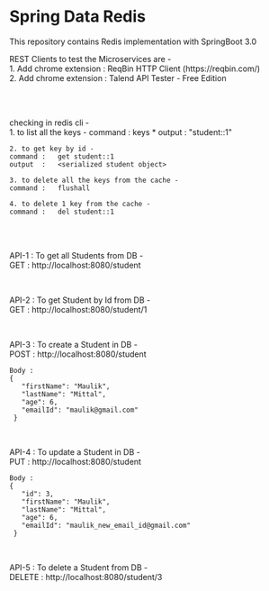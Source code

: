 # Spring Data Redis

<p>
	This repository contains Redis implementation with SpringBoot 3.0
</p>



<p> 
	REST Clients to test the Microservices are - <br/>
	1. Add chrome extension :	ReqBin HTTP Client (https://reqbin.com/)  <br/>
	2. Add chrome extension :	Talend API Tester - Free Edition <br/>
</p>
<br/> <br/>



<p> 
	checking in redis cli - <br/>
	1. to list all the keys -
	command :   keys *
	output  : 	"student::1"

	2. to get key by id -
	command :   get student::1
	output  : 	<serialized student object>

	3. to delete all the keys from the cache -
	command :   flushall

	4. to delete 1 key from the cache -
	command :   del student::1
</p>
<br/> <br/>



<p>
	API-1 : To get all Students from DB - <br/>
	GET : http://localhost:8080/student
</p>
<br/>

<p>
	API-2 : To get Student by Id from DB - <br/>
	GET : http://localhost:8080/student/1
</p>
<br/>

<p>
	API-3 : To create a Student in DB - <br/>
	POST : http://localhost:8080/student
	
	Body : 
	{
	   "firstName": "Maulik",
	   "lastName": "Mittal",
	   "age": 6,
	   "emailId": "maulik@gmail.com"
	 }
</p>
<br/>

<p>
	API-4 : To update a Student in DB - <br/>
	PUT : http://localhost:8080/student
	
	Body : 
	{
	   "id": 3,
	   "firstName": "Maulik",
	   "lastName": "Mittal",
	   "age": 6,
	   "emailId": "maulik_new_email_id@gmail.com"
	 }
</p>
<br/>

<p>
	API-5 : To delete a Student from DB - <br/>
	DELETE : http://localhost:8080/student/3
</p>
<br/>



